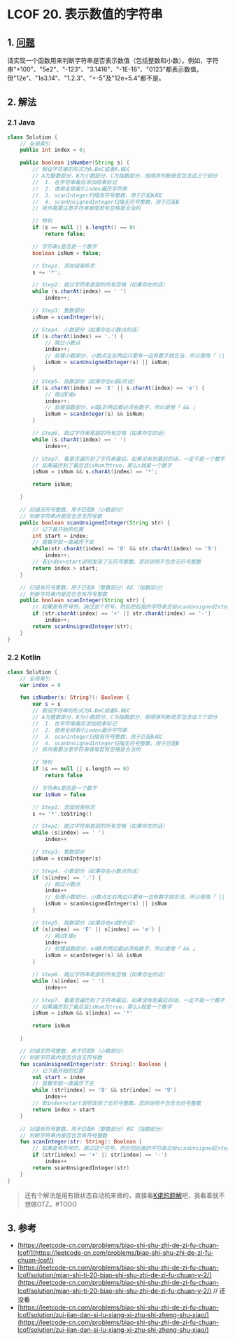 # LCOF 20. 表示数值的字符串

## 1. [问题](https://leetcode-cn.com/problems/biao-shi-shu-zhi-de-zi-fu-chuan-lcof/)

请实现一个函数用来判断字符串是否表示数值（包括整数和小数）。例如，字符串"+100"、"5e2"、"-123"、"3.1416"、"-1E-16"、"0123"都表示数值，但"12e"、"1a3.14"、"1.2.3"、"+-5"及"12e+5.4"都不是。

## 2. 解法

### 2.1 Java

```java
class Solution {
    // 全局索引
    public int index = 0;

    public boolean isNumber(String s) {
        // 假设字符串的形式为A.BeC或者A.BEC
        // A为整数部分，B为小数部分，C为指数部分，按顺序判断是否包含这三个部分
        //  1. 在字符串最后添加结束标记
        //  2. 使用全局索引index遍历字符串
        //  3. scanInteger扫描有符号整数，用于匹配A和C
        //  4. scanUnsignedInteger扫描无符号整数，用于匹配B
        // 另外需要注意字符串首尾若有空格是合法的

        // 特判
        if (s == null || s.length() == 0) 
            return false;

        // 字符串s是否是一个数字
        boolean isNum = false;

        // Step1: 添加结束标志
        s += '*';

        // Step2: 跳过字符串首部的所有空格（如果存在的话）
        while (s.charAt(index) == ' ')
            index++;

        // Step3: 整数部分
        isNum = scanInteger(s);

        // Step4. 小数部分（如果存在小数点的话）
        if (s.charAt(index) == '.') {
            // 跳过小数点
            index++;
            // 处理小数部分，小数点左右两边只要有一边有数字就合法，所以使用「 || 」
            isNum = scanUnsignedInteger(s) || isNum;
        }

        // Step5. 指数部分（如果存在e或E的话）
        if (s.charAt(index) == 'E' || s.charAt(index) == 'e') {
            // 跳过E或e
            index++;
            // 处理指数部分，e或E的两边都必须有数字，所以使用「 && 」
            isNum = scanInteger(s) && isNum;
        }

        // Step6. 跳过字符串尾部的所有空格（如果存在的话）
        while (s.charAt(index) == ' ') 
            index++;

        // Step7. 看是否遍历到了字符串最后，如果没有到最后的话，一定不是一个数字
        // 如果遍历到了最后且isNum为true，那么s就是一个数字
        isNum = isNum && s.charAt(index) == '*';

        return isNum;

    }

    // 扫描无符号整数，用于匹配B（小数部分）
    // 判断字符串内是否包含无符号数
    public boolean scanUnsignedInteger(String str) {
        // 记下最开始的位置
        int start = index;
        // 是数字就一直遍历下去
        while(str.charAt(index) >= '0' && str.charAt(index) <= '9')
            index++;
        // 若index>start说明发现了无符号整数，否则说明不包含无符号整数
        return index > start;
    }

    // 扫描有符号整数，用于匹配A（整数部分）和C（指数部分）
    // 判断字符串内是否包含有符号整数
    public boolean scanInteger(String str) {
        // 如果是有符号的，跳过这个符号，然后把后面的字符串交给scanUnsignedInteger处理
        if (str.charAt(index) == '+' || str.charAt(index) == '-')
            index++;
        return scanUnsignedInteger(str);        
    }    
}
```

### 2.2 Kotlin

```kotlin
class Solution {
    // 全局索引
    var index = 0

    fun isNumber(s: String?): Boolean {
        var s = s
        // 假设字符串的形式为A.BeC或者A.BEC
        // A为整数部分，B为小数部分，C为指数部分，按顺序判断是否包含这三个部分
        //  1. 在字符串最后添加结束标记
        //  2. 使用全局索引index遍历字符串
        //  3. scanInteger扫描有符号整数，用于匹配A和C
        //  4. scanUnsignedInteger扫描无符号整数，用于匹配B
        // 另外需要注意字符串首尾若有空格是合法的

        // 特判
        if (s == null || s.length == 0)
            return false

        // 字符串s是否是一个数字
        var isNum = false

        // Step1: 添加结束标志
        s += '*'.toString()

        // Step2: 跳过字符串首部的所有空格（如果存在的话）
        while (s[index] == ' ')
            index++

        // Step3: 整数部分
        isNum = scanInteger(s)

        // Step4. 小数部分（如果存在小数点的话）
        if (s[index] == '.') {
            // 跳过小数点
            index++
            // 处理小数部分，小数点左右两边只要有一边有数字就合法，所以使用「 || 」
            isNum = scanUnsignedInteger(s) || isNum
        }

        // Step5. 指数部分（如果存在e或E的话）
        if (s[index] == 'E' || s[index] == 'e') {
            // 跳过E或e
            index++
            // 处理指数部分，e或E的两边都必须有数字，所以使用「 && 」
            isNum = scanInteger(s) && isNum
        }

        // Step6. 跳过字符串尾部的所有空格（如果存在的话）
        while (s[index] == ' ')
            index++

        // Step7. 看是否遍历到了字符串最后，如果没有到最后的话，一定不是一个数字
        // 如果遍历到了最后且isNum为true，那么s就是一个数字
        isNum = isNum && s[index] == '*'

        return isNum

    }

    // 扫描无符号整数，用于匹配B（小数部分）
    // 判断字符串内是否包含无符号数
    fun scanUnsignedInteger(str: String): Boolean {
        // 记下最开始的位置
        val start = index
        // 是数字就一直遍历下去
        while (str[index] >= '0' && str[index] <= '9')
            index++
        // 若index>start说明发现了无符号整数，否则说明不包含无符号整数
        return index > start
    }

    // 扫描有符号整数，用于匹配A（整数部分）和C（指数部分）
    // 判断字符串内是否包含有符号整数
    fun scanInteger(str: String): Boolean {
        // 如果是有符号的，跳过这个符号，然后把后面的字符串交给scanUnsignedInteger处理
        if (str[index] == '+' || str[index] == '-')
            index++
        return scanUnsignedInteger(str)
    }
}
```

> 还有个解法是用有限状态自动机来做的，直接看[K佬的题解](https://leetcode-cn.com/problems/biao-shi-shu-zhi-de-zi-fu-chuan-lcof/solution/mian-shi-ti-20-biao-shi-shu-zhi-de-zi-fu-chuan-y-2/)吧，我看着就不想做OTZ。\#TODO

## 3. 参考

* [https://leetcode-cn.com/problems/biao-shi-shu-zhi-de-zi-fu-chuan-lcof/](https://leetcode-cn.com/problems/biao-shi-shu-zhi-de-zi-fu-chuan-lcof/)
* [https://leetcode-cn.com/problems/biao-shi-shu-zhi-de-zi-fu-chuan-lcof/solution/mian-shi-ti-20-biao-shi-shu-zhi-de-zi-fu-chuan-y-2/](https://leetcode-cn.com/problems/biao-shi-shu-zhi-de-zi-fu-chuan-lcof/solution/mian-shi-ti-20-biao-shi-shu-zhi-de-zi-fu-chuan-y-2/) // 还没看
* [https://leetcode-cn.com/problems/biao-shi-shu-zhi-de-zi-fu-chuan-lcof/solution/zui-jian-dan-si-lu-xiang-xi-zhu-shi-zheng-shu-xiao/](https://leetcode-cn.com/problems/biao-shi-shu-zhi-de-zi-fu-chuan-lcof/solution/zui-jian-dan-si-lu-xiang-xi-zhu-shi-zheng-shu-xiao/)

